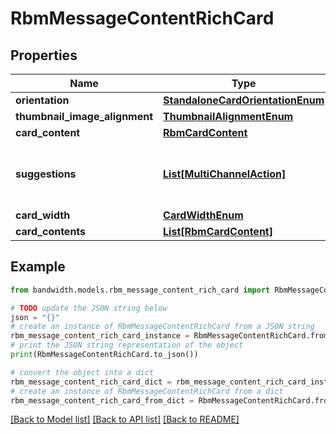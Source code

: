 # RbmMessageContentRichCard


## Properties

Name | Type | Description | Notes
------------ | ------------- | ------------- | -------------
**orientation** | [**StandaloneCardOrientationEnum**](StandaloneCardOrientationEnum.md) |  | 
**thumbnail_image_alignment** | [**ThumbnailAlignmentEnum**](ThumbnailAlignmentEnum.md) |  | 
**card_content** | [**RbmCardContent**](RbmCardContent.md) |  | 
**suggestions** | [**List[MultiChannelAction]**](MultiChannelAction.md) | An array of suggested actions for the recipient. | [optional] 
**card_width** | [**CardWidthEnum**](CardWidthEnum.md) |  | 
**card_contents** | [**List[RbmCardContent]**](RbmCardContent.md) |  | 

## Example

```python
from bandwidth.models.rbm_message_content_rich_card import RbmMessageContentRichCard

# TODO update the JSON string below
json = "{}"
# create an instance of RbmMessageContentRichCard from a JSON string
rbm_message_content_rich_card_instance = RbmMessageContentRichCard.from_json(json)
# print the JSON string representation of the object
print(RbmMessageContentRichCard.to_json())

# convert the object into a dict
rbm_message_content_rich_card_dict = rbm_message_content_rich_card_instance.to_dict()
# create an instance of RbmMessageContentRichCard from a dict
rbm_message_content_rich_card_from_dict = RbmMessageContentRichCard.from_dict(rbm_message_content_rich_card_dict)
```
[[Back to Model list]](../README.md#documentation-for-models) [[Back to API list]](../README.md#documentation-for-api-endpoints) [[Back to README]](../README.md)


